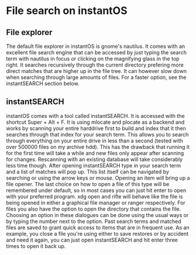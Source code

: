 # File search on instantOS

## File explorer

The default file explorer in instantOS is gnome's nautilus. It comes with an
excellent file search engine that can be accessed by just typing the search
term with nautilus in focus or clicking on the magnifying glass in the top right.
It searches recursively through the current directory prefering more direct
matches that are higher up in the file tree. It can however slow down when
searching through large amounts of files. For a faster option, see the
instantSEARCH section below.

## instantSEARCH

instantOS comes with a tool called instantSEARCH. It is accessed with the
shortcut Super + Alt + F. It is using mlocate and plocate as a backend and
works by scanning your entire harddrive first to build and index that it then
searches through that index for your search term. This allows you to search
through everything on your entire drive in less than a second (tested with over
500000 files on my archive hdd). This has the drawback that running it for the
first time will take a while and new files only appear after scanning for
changes. Rescanning with an existing database will take considerably less time
though.
After opening instantSEARCH type in your search term and a list of matches will
pop up. This list itself can be navigated by searching or using the arrow keys
or mouse. Opening an item will bring up a file opener. The last choice on how
to open a file of this type will be remembered under default, so in most cases
you can just hit enter to open with your preferred program. xdg open and rifle
will behave like the file is being opened in either a graphical file manager or
ranger respectively. For files you also have the option to open the directory
that contains the file. Choosing an option in these dialogues can be done using
the usual ways or by typing the number next to the option.
Past search terms and matched files are saved to grant quick access to items
that are in frequent use.  As an example, you close a file you're using either
to save restores or by accident and need it again, you can just open
instantSEARCH and hit enter three times to open it back up.
